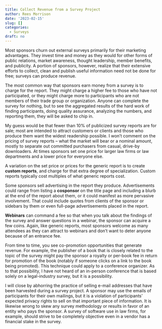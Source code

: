 ```yaml
---
title: Collect Revenue from a Survey Project
author: Rees Morrison
date: '2023-02-15'
slug: []
categories:
  - Surveys
draft: no
---
```


Most sponsors churn out external surveys primarily for their marketing advantages.   They invest time and money as they would for other forms of public relations, market awareness, thought leadership, member benefits, and publicity.   A portion of sponsors, however, realize that their extensive efforts to collect, clean and publish useful information need not be done for free; surveys can produce revenue.  

The most common way that sponsors earn money from a survey is to charge for the report. They might charge a higher fee to those who have not participated, or they might charge more to participants who are not members of their trade group or organization. Anyone can complete the survey for nothing, but to see the aggregated results of the hard work of finding participants, doing quality assurance, analyzing the numbers, and reporting them, they will be asked to chip in. 

My guess would be that fewer than 10% of publicized survey reports are for sale; most are intended to attract customers or clients and those who produce them want the widest readership possible.  I won’t comment on the pricing of survey reports – what the market will bear or a nominal amount, mostly to separate out committed purchasers from casual, drive-by downloaders.  At times sponsors set one price for larger law firms or law departments and a lower price for everyone else.   

A variation on the set price or prices for the generic report is to create **custom reports**, and charge for that extra degree of specialization.   Custom reports typically cost multiples of what generic reports cost.

Some sponsors sell advertising in the report they produce. Advertisements could range from listing a **cosponsor** on the title page and including a blurb at the end of the report about them, or it could manifest as more pervasive involvement. That could include quotes from clients of the sponsor or sidebars by them or even full-page advertisements placed in the report. 

**Webinars** can command a fee so that when you talk about the findings of the survey and answer questions in a webinar, the sponsor can acquire a few coins.  Again, like generic reports, most sponsors welcome as many attendees as they can attract to webinars and don’t want to deter anyone because of an entrance fee.

From time to time, you see co-promotion opportunities that generate revenue. For example, the publisher of a book that is closely related to the topic of the survey might pay the sponsor a royalty or per-book fee in return for promotion of the book (notably if someone clicks on a link to the book being promoted). This technique could apply to a conference organizer.  As to that possibility, I have not heard of an in-person conference that is based solely on a legal-industry survey, but it is a possibility.

I will close by abhorring the practice of selling e-mail addresses that have been harvested during a survey project. A sponsor may use the emails of participants for their own mailings, but it is a violation of participants’ expected privacy rights to sell on that important piece of information.  It is likewise wrong to skew any survey methodology or results in favor of an entity who pays the sponsor.  A survey of software use in law firms, for example, should strive to be completely objective even in a vendor has a financial stake in the survey.

<!-- End of post -->
